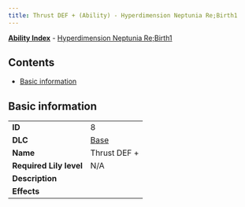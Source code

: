 ```yaml
---
title: Thrust DEF + (Ability) - Hyperdimension Neptunia Re;Birth1
---
```


[**Ability Index**](/neptunia/rb1/ability/index.html) - [Hyperdimension Neptunia Re;Birth1](/neptunia/rb1)

## Contents

- [Basic information](#basic-information)

## Basic information

|   |   |
| -- | -- |
| **ID** | 8 |
| **DLC** | [Base](/neptunia/rb1/dlc/1-base.html) |
| **Name** | Thrust DEF + |
| **Required Lily level** | N/A |
| **Description** |  |
| **Effects** |  |
